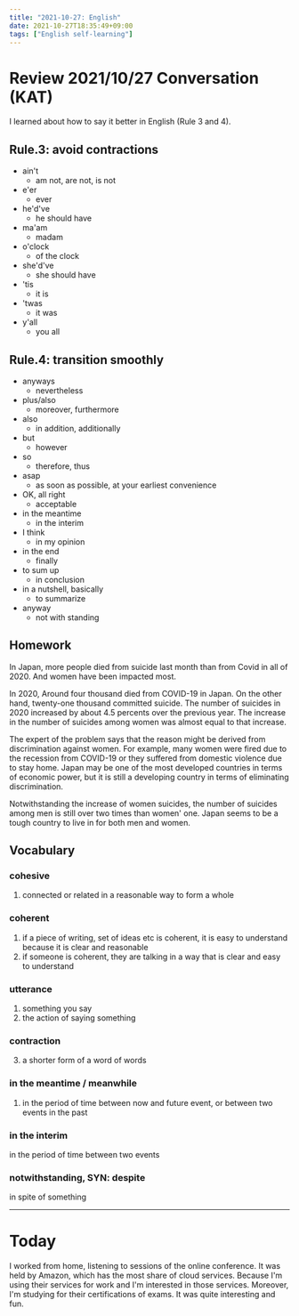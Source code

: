 ```yaml
---
title: "2021-10-27: English"
date: 2021-10-27T18:35:49+09:00
tags: ["English self-learning"]
---
```


# Review 2021/10/27 Conversation (KAT)
I learned about how to say it better in English (Rule 3 and 4).

## Rule.3: avoid contractions
* ain't
  - am not, are not, is not
* e'er
  - ever
* he'd've
  - he should have
* ma'am
  - madam
* o'clock
  - of the clock
* she'd've
  - she should have
* 'tis
  - it is
* 'twas
  - it was
* y'all
  - you all

## Rule.4: transition smoothly
* anyways
  - nevertheless
* plus/also
  - moreover, furthermore
* also
  - in addition, additionally
* but
  - however
* so
  - therefore, thus
* asap
  - as soon as possible, at your earliest convenience
* OK, all right
  - acceptable
* in the meantime
  - in the interim
* I think
  - in my opinion
* in the end
  - finally
* to sum up
  - in conclusion
* in a nutshell, basically
  - to summarize
* anyway
  - not with standing

## Homework
In Japan, more people died from suicide last month than from Covid in all of 2020. And women have been impacted most.

In 2020, Around four thousand died from COVID-19 in Japan.
On the other hand, twenty-one thousand committed suicide.
The number of suicides in 2020 increased by about 4.5 percents over the previous year.
The increase in the number of suicides among women was almost equal to that increase.

The expert of the problem says that the reason might be derived from discrimination against women.
For example, many women were fired due to the recession from COVID-19 or they suffered from domestic violence due to stay home.
Japan may be one of the most developed countries in terms of economic power, but it is still a developing country in terms of eliminating discrimination.

Notwithstanding the increase of women suicides, the number of suicides among men is still over two times than women' one.
Japan seems to be a tough country to live in for both men and women.

## Vocabulary

### cohesive
1. connected or related in a reasonable way to form a whole

### coherent
1. if a piece of writing, set of ideas etc is coherent, it is easy to understand because it is clear and reasonable
2. if someone is coherent, they are talking in a way that is clear and easy to understand

### utterance
1. something you say
2. the action of saying something

### contraction
3. a shorter form of a word of words

### in the meantime / meanwhile
1. in the period of time between now and future event, or between two events in the past

### in the interim
in the period of time between two events

### notwithstanding, SYN: despite
in spite of something


---

# Today

I worked from home, listening to sessions of the online conference.
It was held by Amazon, which has the most share of cloud services.
Because I'm using their services for work and I'm interested in those services.
Moreover, I'm studying for their certifications of exams.
It was quite interesting and fun.
